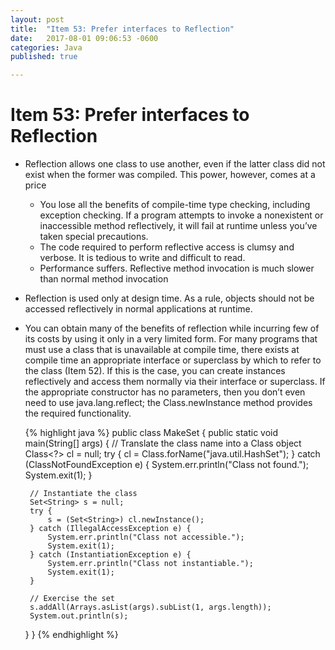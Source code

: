 ```yaml
---
layout: post
title:  "Item 53: Prefer interfaces to Reflection"
date:   2017-08-01 09:06:53 -0600
categories: Java
published: true

---
```

# Item 53:  Prefer interfaces to Reflection

* Reflection allows one class to use another, even if the latter class did
  not exist when the former was compiled. This power, however, comes at a price
  
    * You lose all the benefits of compile-time type checking, including exception
    checking. If a program attempts to invoke a nonexistent or inaccessible method
    reflectively, it will fail at runtime unless you’ve taken special precautions.
    * The code required to perform reflective access is clumsy and verbose. It is
    tedious to write and difficult to read.
    * Performance suffers. Reflective method invocation is much slower than
    normal method invocation
    
 * Reflection is used only at design time. As a rule, objects should not be accessed reflectively
   in normal applications at runtime.
   
 * You can obtain many of the benefits of reflection while incurring few of
   its costs by using it only in a very limited form. For many programs that must
   use a class that is unavailable at compile time, there exists at compile time an
   appropriate interface or superclass by which to refer to the class (Item 52). If this
   is the case, you can create instances reflectively and access them normally via
   their interface or superclass. If the appropriate constructor has no parameters,
   then you don’t even need to use java.lang.reflect; the Class.newInstance
   method provides the required functionality.
   
   
   {% highlight java %}
   public class MakeSet {
   	public static void main(String[] args) {
   		// Translate the class name into a Class object
   		Class<?> cl = null;
   		try {
   			cl = Class.forName("java.util.HashSet");
   		} catch (ClassNotFoundException e) {
   			System.err.println("Class not found.");
   			System.exit(1);
   		}
   
   		// Instantiate the class
   		Set<String> s = null;
   		try {
   			s = (Set<String>) cl.newInstance();
   		} catch (IllegalAccessException e) {
   			System.err.println("Class not accessible.");
   			System.exit(1);
   		} catch (InstantiationException e) {
   			System.err.println("Class not instantiable.");
   			System.exit(1);
   		}
   
   		// Exercise the set
   		s.addAll(Arrays.asList(args).subList(1, args.length));
   		System.out.println(s);
   	}
   }
    {% endhighlight %}
